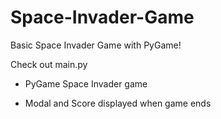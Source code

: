 # Space-Invader-Game
Basic Space Invader Game with PyGame!

Check out main.py

- PyGame Space Invader game

- Modal and Score displayed when game ends

